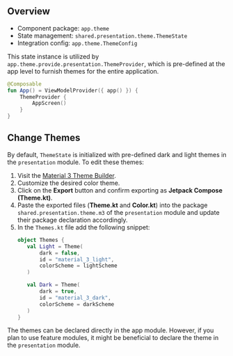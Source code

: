 ## Overview

- Component package: `app.theme`
- State management: `shared.presentation.theme.ThemeState`
- Integration config: `app.theme.ThemeConfig`

This state instance is utilized by `app.theme.provide.presentation.ThemeProvider`, which is pre-defined at the app level to furnish themes for the entire application.

```kotlin
@Composable
fun App() = ViewModelProvider({ app() }) {
    ThemeProvider {
        AppScreen()
    }
}
```

## Change Themes

By default, `ThemeState` is initialized with pre-defined dark and light themes in the `presentation` module. To edit these themes:

1. Visit the [Material 3 Theme Builder](https://m3.material.io/theme-builder#/custom).
2. Customize the desired color theme.
3. Click on the **Export** button and confirm exporting as **Jetpack Compose (Theme.kt)**.
4. Paste the exported files (**Theme.kt** and **Color.kt**) into the package `shared.presentation.theme.m3` of the `presentation` module and update their package declaration accordingly.
5. In the `Themes.kt` file add the following snippet:
   ```kotlin
   object Themes {
      val Light = Theme(
          dark = false,
          id = "material_3_light",
          colorScheme = lightScheme
      )

      val Dark = Theme(
          dark = true,
          id = "material_3_dark",
          colorScheme = darkScheme
      )
   }
   ```

The themes can be declared directly in the app module. However, if you plan to use feature modules, it might be beneficial to declare the theme in the `presentation` module.
